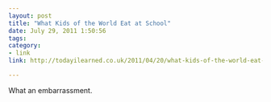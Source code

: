 ```yaml
---
layout: post
title: "What Kids of the World Eat at School"
date: July 29, 2011 1:50:56
tags:
category:
- link
link: http://todayilearned.co.uk/2011/04/20/what-kids-of-the-world-eat-at-school/

---
```


What an embarrassment.
